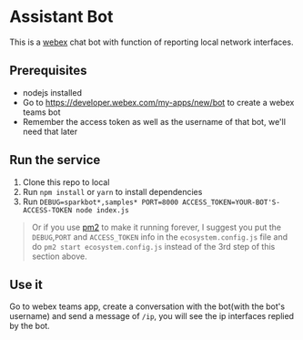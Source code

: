 # Assistant Bot
This is a [webex](https://www.webex.com/team-collaboration.html) chat bot with function of reporting local network interfaces.

## Prerequisites
- nodejs installed 
- Go to https://developer.webex.com/my-apps/new/bot to create a webex teams bot
- Remember the access token as well as the username of that bot, we'll need that later

## Run the service
1. Clone this repo to local
2. Run `npm install` or `yarn` to install dependencies
3. Run `DEBUG=sparkbot*,samples* PORT=8000 ACCESS_TOKEN=YOUR-BOT'S-ACCESS-TOKEN node index.js`

> Or if you use [pm2](https://pm2.keymetrics.io/docs/usage/quick-start/) to make it running forever, I suggest you put the `DEBUG`,`PORT` and `ACCESS_TOKEN` info in the `ecosystem.config.js` file and do `pm2 start ecosystem.config.js` instead of the 3rd step of this section above.


## Use it
 Go to webex teams app, create a conversation with the bot(with the bot's username) and send a message of `/ip`, you will see the ip interfaces replied by the bot.


